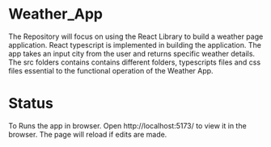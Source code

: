 # Weather_App
The Repository will focus on using the React Library to build a weather page application. React typescript is implemented in building the application. The app takes an input city from the user and returns specific weather details. The src folders contains contains different folders, typescripts files and css files essential to the functional operation of the Weather App. 

# Status
To Runs the app in browser.
Open http://localhost:5173/ to view it in the browser.
The page will reload if edits are made.
